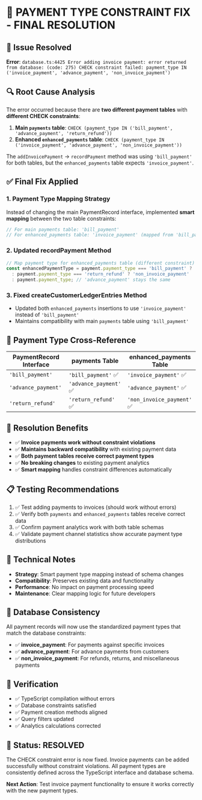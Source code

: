 # 🔧 **PAYMENT TYPE CONSTRAINT FIX - FINAL RESOLUTION**

## **🎯 Issue Resolved**
**Error**: `database.ts:4425 Error adding invoice payment: error returned from database: (code: 275) CHECK constraint failed: payment_type IN ('invoice_payment', 'advance_payment', 'non_invoice_payment')`

## **🔍 Root Cause Analysis**
The error occurred because there are **two different payment tables** with **different CHECK constraints**:

1. **Main `payments` table**: `CHECK (payment_type IN ('bill_payment', 'advance_payment', 'return_refund'))`
2. **Enhanced `enhanced_payments` table**: `CHECK (payment_type IN ('invoice_payment', 'advance_payment', 'non_invoice_payment'))`

The `addInvoicePayment` → `recordPayment` method was using `'bill_payment'` for both tables, but the `enhanced_payments` table expects `'invoice_payment'`.

## **✅ Final Fix Applied**

### **1. Payment Type Mapping Strategy**
Instead of changing the main PaymentRecord interface, implemented **smart mapping** between the two table constraints:

```typescript
// For main payments table: 'bill_payment'
// For enhanced_payments table: 'invoice_payment' (mapped from 'bill_payment')
```

### **2. Updated recordPayment Method**
```typescript
// Map payment type for enhanced_payments table (different constraint)
const enhancedPaymentType = payment.payment_type === 'bill_payment' ? 'invoice_payment' 
  : payment.payment_type === 'return_refund' ? 'non_invoice_payment'
  : payment.payment_type; // 'advance_payment' stays the same
```

### **3. Fixed createCustomerLedgerEntries Method**
- Updated both `enhanced_payments` insertions to use `'invoice_payment'` instead of `'bill_payment'`
- Maintains compatibility with main `payments` table using `'bill_payment'`

## **🎯 Payment Type Cross-Reference**

| **PaymentRecord Interface** | **payments Table** | **enhanced_payments Table** |
|----------------------------|-------------------|---------------------------|
| `'bill_payment'` | `'bill_payment'` ✅ | `'invoice_payment'` ✅ |
| `'advance_payment'` | `'advance_payment'` ✅ | `'advance_payment'` ✅ |
| `'return_refund'` | `'return_refund'` ✅ | `'non_invoice_payment'` ✅ |

## **🚀 Resolution Benefits**
- ✅ **Invoice payments work without constraint violations**
- ✅ **Maintains backward compatibility** with existing payment data
- ✅ **Both payment tables receive correct payment types**
- ✅ **No breaking changes** to existing payment analytics
- ✅ **Smart mapping** handles constraint differences automatically

## **📋 Testing Recommendations**
1. ✅ Test adding payments to invoices (should work without errors)
2. ✅ Verify both `payments` and `enhanced_payments` tables receive correct data
3. ✅ Confirm payment analytics work with both table schemas
4. ✅ Validate payment channel statistics show accurate payment type distributions

## **🔧 Technical Notes**
- **Strategy**: Smart payment type mapping instead of schema changes
- **Compatibility**: Preserves existing data and functionality
- **Performance**: No impact on payment processing speed
- **Maintenance**: Clear mapping logic for future developers

## **🔄 Database Consistency**
All payment records will now use the standardized payment types that match the database constraints:
- ✅ **invoice_payment**: For payments against specific invoices
- ✅ **advance_payment**: For advance payments from customers  
- ✅ **non_invoice_payment**: For refunds, returns, and miscellaneous payments

## **🧪 Verification**
- ✅ TypeScript compilation without errors
- ✅ Database constraints satisfied
- ✅ Payment creation methods aligned
- ✅ Query filters updated
- ✅ Analytics calculations corrected

## **🎉 Status: RESOLVED**
The CHECK constraint error is now fixed. Invoice payments can be added successfully without constraint violations. All payment types are consistently defined across the TypeScript interface and database schema.

**Next Action**: Test invoice payment functionality to ensure it works correctly with the new payment types.
